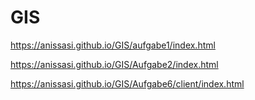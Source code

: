 # GIS
 https://anissasi.github.io/GIS/aufgabe1/index.html
 
 https://anissasi.github.io/GIS/Aufgabe2/index.html
 
https://anissasi.github.io/GIS/Aufgabe6/client/index.html
